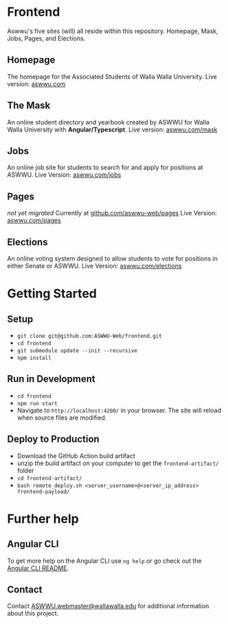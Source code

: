 # Frontend

Aswwu's five sites (will) all reside within this repository. Homepage, Mask, Jobs, Pages, and Elections. 

## Homepage

The homepage for the Associated Students of Walla Walla University.
Live version: [aswwu.com](https://aswwu.com)

## The Mask

An online student directory and yearbook created by ASWWU for Walla Walla University with __Angular/Typescript__.
Live version: [aswwu.com/mask](https://aswwu.com/mask/)

## Jobs

An online job site for students to search for and apply for positions at ASWWU.
Live Version: [aswwu.com/jobs](https://aswwu.com/jobs)

## Pages

_not yet migrated_ 
Currently at [github.com/aswwu-web/pages](https://github.com/aswwu-web/pages)
Live Version: [aswwu.com/pages](https://aswwu.com/pages)

## Elections

An online voting system designed to allow students to vote for positions in either Senate or ASWWU.
Live Version: [aswwu.com/elections](https://aswwu.com/elections)


# Getting Started

## Setup

- `git clone git@github.com:ASWWU-Web/frontend.git`
- `cd frontend`
- `git submodule update --init --recursive`
- `npm install`


## Run in Development

- `cd frontend`
- `npm run start`
- Navigate to `http://localhost:4200/` in your browser. The site will reload when source files are modified.


## Deploy to Production

- Download the GitHub Action build artifact
- unzip the build artifact on your computer to get the `frontend-artifact/` folder
- `cd frontend-artifact/`
- `bash remote_deploy.sh <server_username>@<server_ip_address> frontend-payload/`


# Further help

## Angular CLI

To get more help on the Angular CLI use `ng help` or go check out the [Angular CLI README](https://github.com/angular/angular-cli/blob/master/README.md).

## Contact

Contact [ASWWU.webmaster@wallawalla.edu](mailto:aswwu.webmaster@wallawalla.edu) for additional information about this project.
